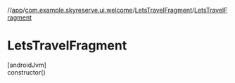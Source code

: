 //[app](../../../index.md)/[com.example.skyreserve.ui.welcome](../index.md)/[LetsTravelFragment](index.md)/[LetsTravelFragment](-lets-travel-fragment.md)

# LetsTravelFragment

[androidJvm]\
constructor()
